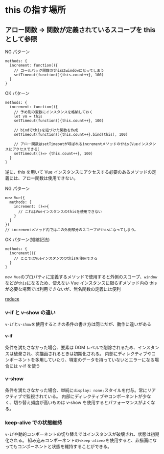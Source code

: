 # this の指す場所

## アロー関数 → 関数が定義されているスコープを this として参照

NG パターン

```
methods: {
  increment: function(){
    // コールバック関数のthisはwindowになってしまう
    setTimeout(function(){this.count++}, 100)
  }
}
```

OK パターン

```
methods: {
  increment: function(){
    // 予め別の変数にインスタンスを格納しておく
    let vm = this
    setTimeout(function(){this.count++}, 100)

    // bindでthisを紐づけた関数を作成
    setTimeout(function(){this.count++}.bind(this), 100)

    // アロー関数はsetTimeoutが呼ばれるincrementメソッドのthis(Vueインスタンスにアクセスできる)
    setTimeout(()=> {this.count++}, 100)
  }
}
```

逆に、this を用いて Vue インスタンスにアクセスする必要のあるメソッドの定義には、アロー関数は使用できない。

NG パターン

```
new Vue({
  methods: {
    increment: ()=>{
      // これはVueインスタンスのthisを使用できない
    }
  }
})
// incrementメソッド内ではこの外側部分のスコープがthisになってしまう。
```

OK パターン(短縮記法)

```
methods: {
  increment(){
    // ここではVueインスタンスのthisを使用できる
  }
}
```

`new Vue`のプロパティに定義するメソッドで使用すると外側のスコープ、`window`などが`this`になるため、使えない
Vue インスタンスに限らずメソッド内の this が必要な場面では利用できないが、無名関数の定義には便利

[reduce](https://developer.mozilla.org/ja/docs/Web/JavaScript/Reference/Global_Objects/Array/reduce)

### v-if と v-show の違い

`v-if`と`v-show`を使用するときの条件の書き方は同じだが、動作に違いがある

#### v-if

条件を満たさなかった場合、要素は DOM レベルで削除されるため、インスタンスは破棄され、次描画されるときは初期化される。
内部にディレクティブやコンポーネントを多用していたり、特定のデータを持っていないとエラーになる場合には v-if を使う

### v-show

条件を満たさなかった場合、単純に`display: none;`スタイルを付与。常にリアクティブで監視されている。
内部にディレクティブやコンポーネントが少なく、切り替え頻度が高いものは v-show を使用するとパフォーマンスがよくなる。

### keep-alive での状態維持

`v-if`や動的コンポーネントの切り替えではインスタンスが破壊され、状態は初期化される。
組み込みコンポーネントの`<keep-alive>`を使用すると、非描画になってもコンポーネントと状態を維持することができる。
